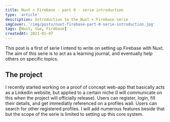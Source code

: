 ```yaml
---
title: Nuxt + Firebase - part 0 - serie introduction
type: 'article'
description: Introduction to the Nuxt + Firebase serie
imgCover: '/img/posts/nuxt-firebase-part-0-serie-introduction.jpg'
tags: [Nuxt, Vue, Firebase]
createdAt: 2021-01-07
---
```



<!--more-->
This post is a first of serie I intend to write on setting up Firebase with Nuxt. The aim of this serie is to act as a learning journal, and eventually help others on specific topics.

## The project

I recently started working on a proof of concept web-app that basically acts as a Linkedin website, but applied to a certain niche (I will communicate on this when the project will officially release). Users can register, login, fill their details, and get immediatly referenced on a profiles wall. Users can search for other registered profiles. I will add numerous features beside that but the scope of the serie is limited to setting up this core system.